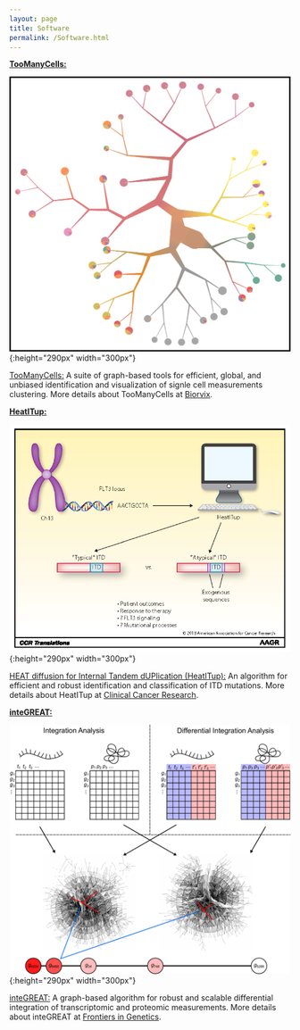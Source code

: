 ```yaml
---
layout: page
title: Software 
permalink: /Software.html
---
```


**[TooManyCells:](https://github.com/faryabib/too-many-cells)**

![TooManyCells](assets/dendrogram.png){:height="290px" width="300px"}

[TooManyCells:](https://github.com/faryabib/too-many-cells) A suite of graph-based tools for efficient, global, and unbiased identification and visualization of signle cell measurements clustering. More details about TooManyCells at [Biorvix](http://biorxiv.org/cgi/content/short/519660v1). 

**[HeatITup:](https://github.com/faryabib/HeatITup)**

[comment]: <![HeatITup](assets/HeatITup.png){:height="290px" width="300px"}>
![HeatITup](assets/HeatITup_AACR.png){:height="290px" width="300px"}

[HEAT diffusion for Internal Tandem dUPlication (HeatITup):](https://github.com/faryabib/HeatITup) An algorithm for efficient and robust identification and classification of ITD mutations. More details about HeatITup at [Clinical Cancer Research](http://clincancerres.aacrjournals.org/cgi/content/abstract/1078-0432.CCR-18-0655).

**[inteGREAT:](https://github.com/faryabib/inteGREAT)**

![inteGREAT](assets/inteGREAT.png){:height="290px" width="300px"}

[inteGREAT:](https://github.com/faryabib/inteGREAT) A graph-based algorithm for robust and scalable differential integration of transcriptomic and proteomic measurements. More details about inteGREAT at [Frontiers in Genetics](https://goo.gl/pvZ4Dn). 
